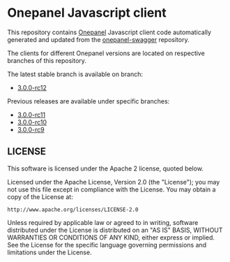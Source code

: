 # Onepanel Javascript client

This repository contains [Onepanel]() Javascript client code automatically
generated and updated from the
[onepanel-swagger](https://github.com/onedata/onepanel-swagger)
repository.

The clients for different Onepanel versions are located on respective
branches of this repository.

The latest stable branch is available on branch:

* [3.0.0-rc12](/onedata/onepanel-javascript-client/tree/release/3.0.0-rc12)

Previous releases are available under specific branches:

* [3.0.0-rc11](/onedata/onepanel-javascript-client/tree/release/3.0.0-rc11)
* [3.0.0-rc10](/onedata/onepanel-javascript-client/tree/release/3.0.0-rc10)
* [3.0.0-rc9](/onedata/onepanel-javascript-client/tree/release/3.0.0-rc9)

## LICENSE
This software is licensed under the Apache 2 license, quoted below.

Licensed under the Apache License, Version 2.0 (the "License"); you may not
use this file except in compliance with the License. You may obtain a copy of
the License at:

    http://www.apache.org/licenses/LICENSE-2.0

Unless required by applicable law or agreed to in writing, software
distributed under the License is distributed on an "AS IS" BASIS, WITHOUT
WARRANTIES OR CONDITIONS OF ANY KIND, either express or implied. See the
License for the specific language governing permissions and limitations under
the License.

